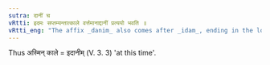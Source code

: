 ```yaml
---
sutra: दानीं च
vRtti: इदमः सप्तम्यन्तात्काले वर्त्तमानाद्दानीं प्रत्ययो भवति ॥
vRtti_eng: "The affix _danim_ also comes after _idam_, ending in the locative, and denoting time."
---
```

Thus अस्मिन् काले = इदानीम् (V. 3. 3) 'at this time'.
